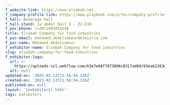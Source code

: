 ```yaml
---
f_website-link: https://www.elsabah.net
f_company-profile-link: https://www.playbook.com/s/fec/company-profiles
f_hall: Beverage Hall
f_hall-stand: Za'abeel Hall 2 - Z2-E30
f_poc-phone: (+20)1005014149
title: Elsabah Company for food industries
f_poc-email: mohamed.abdelsabour@elmisria.com
f_poc-name: Mohamed Abdelsabour
f_exhibitor-name: Elsabah Company for food industries
slug: elsabah-company-for-food-industries
f_exhibitor-logo:
  url: >-
    https://uploads-ssl.webflow.com/63e7e60f7073806c8317ad04/63eab22630bcde4a3b0050d4_MDdiNw.jpeg
  alt: null
updated-on: '2023-02-13T21:56:54.326Z'
created-on: '2023-02-13T21:56:54.326Z'
published-on: null
layout: '[exhibitors].html'
tags: exhibitors
---
```



